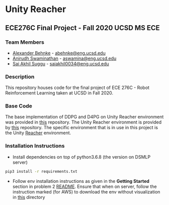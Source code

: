 # Unity Reacher
## ECE276C Final Project - Fall 2020 UCSD MS ECE

### Team Members

 - [Alexander Behnke](https://github.com/alexanderbehnke333) - abehnke@eng.ucsd.edu
 - [Anirudh Swaminathan](https://github.com/Anirudh-Swaminathan) - aswamina@eng.ucsd.edu
 - [Sai Akhil Suggu](https://github.com/saiakhil0034) - saiakhil0034@eng.ucsd.edu

### Description

This repository houses code for the final project of ECE 276C - Robot Reinforcement Learning taken at UCSD in Fall 2020.

### Base Code

The base implementation of DDPG and D4PG on Unity Reacher environment was provided in [this](https://github.com/TomLin/RLND-project) repository.
The Unity Reacher environment is provided by [this](https://github.com/Unity-Technologies/ml-agents) repository.
The specific environment that is in use in this project is the Unity [Reacher](https://github.com/Unity-Technologies/ml-agents/blob/master/docs/Learning-Environment-Examples.md#reacher) environment.

### Installation Instructions
 - Install dependencies on top of python3.6.8 (the version on DSMLP server)
 ```bash
 pip3 install -r requirements.txt
 ```
  - Follow env installation instructions as given in the <b>Getting Started</b> section in problem 2 [README](./rnld_folder/p2-continuous-control/README.md).
  Ensure that when on server, follow the instruction marked (for AWS) to download the env without visualization in [this](rnld_folder/p2-continuous-control) directory
